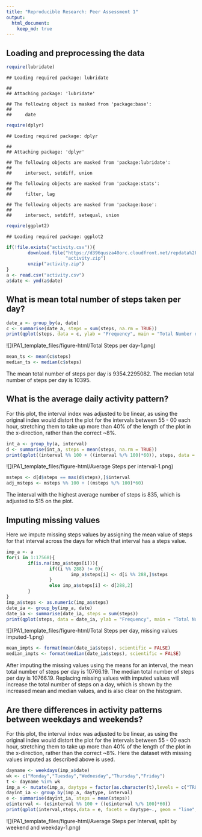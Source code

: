 ```yaml
---
title: "Reproducible Research: Peer Assessment 1"
output: 
  html_document:
    keep_md: true
---
```



## Loading and preprocessing the data

```r
require(lubridate)
```

```
## Loading required package: lubridate
```

```
## 
## Attaching package: 'lubridate'
```

```
## The following object is masked from 'package:base':
## 
##     date
```

```r
require(dplyr)
```

```
## Loading required package: dplyr
```

```
## 
## Attaching package: 'dplyr'
```

```
## The following objects are masked from 'package:lubridate':
## 
##     intersect, setdiff, union
```

```
## The following objects are masked from 'package:stats':
## 
##     filter, lag
```

```
## The following objects are masked from 'package:base':
## 
##     intersect, setdiff, setequal, union
```

```r
require(ggplot2)
```

```
## Loading required package: ggplot2
```

```r
if(!file.exists("activity.csv")){
        download.file("https://d396qusza40orc.cloudfront.net/repdata%2Fdata%2Factivity.zip",
                      "activity.zip")
        unzip("activity.zip")
}
a <- read.csv("activity.csv")
a$date <- ymd(a$date)
```

## What is mean total number of steps taken per day?

```r
date_a <- group_by(a, date)
c <- summarise(date_a, steps = sum(steps, na.rm = TRUE))
print(qplot(steps, data = c, ylab = "Frequency", main = "Total Number of Steps per day", bins = 30))
```

![](PA1_template_files/figure-html/Total Steps per day-1.png)<!-- -->

```r
mean_ts <- mean(c$steps)
median_ts <- median(c$steps)
```
The mean total number of steps per day is 9354.2295082. The median total number of steps per day is 10395.


## What is the average daily activity pattern?
For this plot, the interval index was adjusted to be linear, as using the original index would distort the plot for the intervals between 55 - 00 each hour, stretching them to take up more than 40% of the length of the plot in the x-direction, rather than the correct ~8%.

```r
int_a <- group_by(a, interval)
d <- summarise(int_a, steps = mean(steps, na.rm = TRUE))
print(qplot((interval %% 100 + ((interval %/% 100)*60)), steps, data = d, geom = "line", xlab = "Adjusted Interval", ylab = "Average Steps", main = "Average Number of Steps per adjusted interval"))
```

![](PA1_template_files/figure-html/Average Steps per interval-1.png)<!-- -->

```r
msteps <- d[d$steps == max(d$steps),]$interval
adj_msteps <- msteps %% 100 + ((msteps %/% 100)*60)
```
The interval with the highest average number of steps is 835, which is adjusted to 515 on the plot.

## Imputing missing values
Here we impute missing steps values by assigning the mean value of steps for that interval across the days for which that interval has a steps value.

```r
imp_a <- a 
for(i in 1:17568){
        if(is.na(imp_a$steps[i])){
                if((i %% 288) != 0){
                        imp_a$steps[i] <- d[i %% 288,]$steps
                }
                else imp_a$steps[i] <- d[288,2]
        }
}
imp_a$steps <- as.numeric(imp_a$steps)
date_ia <- group_by(imp_a, date)
date_ia <- summarise(date_ia, steps = sum(steps))
print(qplot(steps, data = date_ia, ylab = "Frequency", main = "Total Number of Steps taken per day, with missing values imputed", bins = 30))
```

![](PA1_template_files/figure-html/Total Steps per day, missing values imputed-1.png)<!-- -->

```r
mean_impts <- format(mean(date_ia$steps), scientific = FALSE)
median_impts <- format(median(date_ia$steps), scientific = FALSE)
```
After imputing the missing values using the means for an interval, the mean total number of steps per day is 10766.19. The median total number of steps per day is 10766.19. Replacing missing values with imputed values will increase the total number of steps on a day, which is shown by the increased mean and median values, and is also clear on the histogram.

## Are there differences in activity patterns between weekdays and weekends?
For this plot, the interval index was adjusted to be linear, as using the original index would distort the plot for the intervals between 55 - 00 each hour, stretching them to take up more than 40% of the length of the plot in the x-direction, rather than the correct ~8%. Here the dataset with missing values imputed as described above is used.

```r
dayname <- weekdays(imp_a$date)
wk <- c("Monday","Tuesday","Wednesday","Thursday","Friday")
t <- dayname %in% wk
imp_a <- mutate(imp_a, daytype = factor(as.character(t),levels = c("TRUE","FALSE"), labels = c("weekday","weekend")))
dayint_ia <- group_by(imp_a, daytype, interval)
e <- summarise(dayint_ia, steps = mean(steps))
e$interval <- (e$interval %% 100 + ((e$interval %/% 100)*60))
print(qplot(interval,steps,data = e, facets = daytype~., geom = "line", main = "Average Number of Steps per adjusted interval", xlab = "Adjusted Interval", ylab = "Average Steps"))
```

![](PA1_template_files/figure-html/Average Steps per Interval, split by weekend and weekday-1.png)<!-- -->
